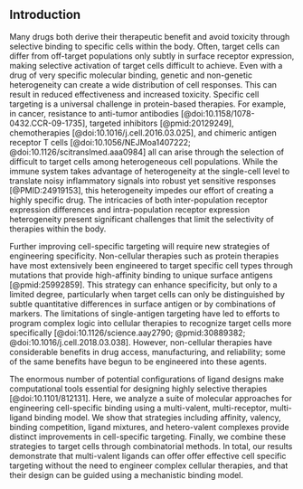 ## Introduction

<!-- Targeting specific cell populations is a universal challenge in protein therapies. -->

Many drugs both derive their therapeutic benefit and avoid toxicity through selective binding to specific cells within the body. Often, target cells can differ from off-target populations only subtly in surface receptor expression, making selective activation of target cells difficult to achieve. Even with a drug of very specific molecular binding, genetic and non-genetic heterogeneity can create a wide distribution of cell responses. This can result in reduced effectiveness and increased toxicity. Specific cell targeting is a universal challenge in protein-based therapies. For example, in cancer, resistance to anti-tumor antibodies [@doi:10.1158/1078-0432.CCR-09-1735], targeted inhibitors [@pmid:20129249], chemotherapies [@doi:10.1016/j.cell.2016.03.025], and chimeric antigen receptor T cells [@doi:10.1056/NEJMoa1407222; @doi:10.1126/scitranslmed.aaa0984] all can arise through the selection of difficult to target cells among heterogeneous cell populations. While the immune system takes advantage of heterogeneity at the single-cell level to translate noisy inflammatory signals into robust yet sensitive responses [@PMID:24919153], this heterogeneity impedes our effort of creating a highly specific drug. The intricacies of both inter-population receptor expression differences and intra-population receptor expression heterogeneity present significant challenges that limit the selectivity of therapies within the body.

<!-- Need alternative strategies for engineering specificity. -->

Further improving cell-specific targeting will require new strategies of engineering specificity. Non-cellular therapies such as protein therapies have most extensively been engineered to target specific cell types through mutations that provide high-affinity binding to unique surface antigens [@pmid:25992859]. This strategy can enhance specificity, but only to a limited degree, particularly when target cells can only be distinguished by subtle quantitative differences in surface antigen or by combinations of markers. The limitations of single-antigen targeting have led to efforts to program complex logic into cellular therapies to recognize target cells more specifically [@doi:10.1126/science.aay2790; @pmid:30889382; @doi:10.1016/j.cell.2018.03.038]. However, non-cellular therapies have considerable benefits in drug access, manufacturing, and reliability; some of the same benefits have begun to be engineered into these agents.

<!-- We need computational models to make sense of this. -->
The enormous number of potential configurations of ligand designs make computational tools essential for designing highly selective therapies [@doi:10.1101/812131]. Here, we analyze a suite of molecular approaches for engineering cell-specific binding using a multi-valent, multi-receptor, multi-ligand binding model. We show that strategies including affinity, valency, binding competition, ligand mixtures, and hetero-valent complexes provide distinct improvements in cell-specific targeting. Finally, we combine these strategies to target cells through combinatorial methods. In total, our results demonstrate that multi-valent ligands can offer offer effective cell specific targeting without the need to engineer complex cellular therapies, and that their design can be guided using a mechanistic binding model.
